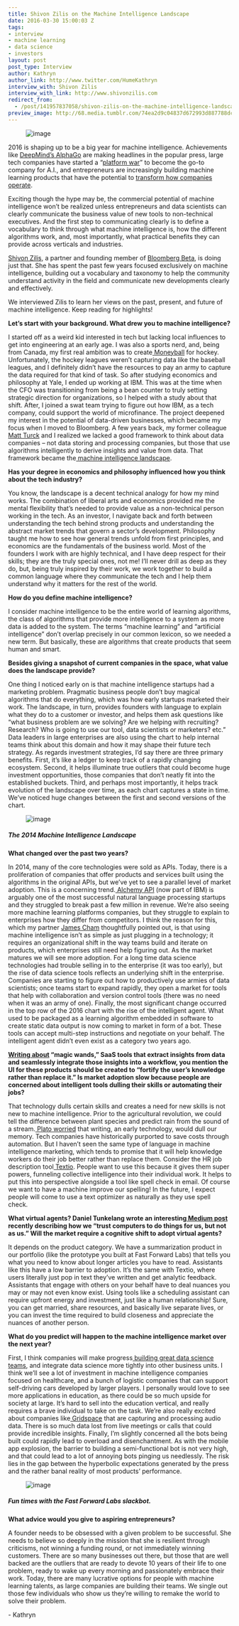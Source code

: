```yaml
---
title: Shivon Zilis on the Machine Intelligence Landscape
date: 2016-03-30 15:00:03 Z
tags:
- interview
- machine learning
- data science
- investors
layout: post
post_type: Interview
author: Kathryn
author_link: http://www.twitter.com/HumeKathryn
interview_with: Shivon Zilis
interview_with_link: http://www.shivonzilis.com
redirect_from:
  - /post/141957837058/shivon-zilis-on-the-machine-intelligence-landscape
preview_image: http://68.media.tumblr.com/74ea2d9c04837d672993d887788dcd76/tumblr_inline_o4tb0bi8wF1ta78fg_540.png
---
```


<figure data-orig-width="727" data-orig-height="541" class="tmblr-full"><img src="http://68.media.tumblr.com/74ea2d9c04837d672993d887788dcd76/tumblr_inline_o4tb0bi8wF1ta78fg_540.png" alt="image" data-orig-width="727" data-orig-height="541"/></figure><p>2016 is shaping up to be a big year for machine intelligence. Achievements like <a href="http://t.umblr.com/redirect?z=https%3A%2F%2Fdeepmind.com%2Falpha-go.html&amp;t=OWFhNGUyZTg5YTZhMDA5YzMxMjhkZTcwZTA3ZjVkNTlkMTM5OWI5OCxXelB4R3dDVA%3D%3D">DeepMind’s AlphaGo</a> are making headlines in the popular press, large tech companies have started a “<a href="http://t.umblr.com/redirect?z=http%3A%2F%2Fwww.nytimes.com%2F2016%2F03%2F26%2Ftechnology%2Fthe-race-is-on-to-control-artificial-intelligence-and-techs-future.html%3Faction%3Dclick%26contentCollection%3DTechnology%26module%3DRelatedCoverage%26region%3DEndOfArticle%26pgtype%3Darticle&amp;t=NzFhYjEzNjJiMmY1NmNhZDFiMjQ2MWY0ZDQxYTc2MGUxODA2ZmZjNixXelB4R3dDVA%3D%3D">platform war</a>” to become the go-to company for A.I., and entrepreneurs are increasingly building machine learning products that have the potential to <a href="http://t.umblr.com/redirect?z=http%3A%2F%2Ftechcrunch.com%2F2016%2F03%2F19%2Fhow-real-businesses-are-using-machine-learning%2F&amp;t=MzRiYTE2MmVjYjBiN2UyZjQ3Zjc4YWRjOGI0ZjVmYmViODViZGY2OSxXelB4R3dDVA%3D%3D">transform how companies operate</a>. </p><p>Exciting though the hype may be, the commercial potential of machine intelligence won’t be realized unless entrepreneurs and data scientists can clearly communicate the business value of new tools to non-technical executives. And the first step to communicating clearly is to define a vocabulary to think through what machine intelligence is, how the different algorithms work, and, most importantly, what practical benefits they can provide across verticals and industries. </p><p><a href="http://t.umblr.com/redirect?z=http%3A%2F%2Fwww.shivonzilis.com%2F&amp;t=Y2UyNGUzNGI0YTMxYmNhYzFlNzQxMWJmMDMwZGI4YjBlN2ZmMTI3NCxXelB4R3dDVA%3D%3D">Shivon Zilis</a>, a partner and founding member of <a href="http://t.umblr.com/redirect?z=https%3A%2F%2Fen.wikipedia.org%2Fwiki%2FBloomberg_Beta&amp;t=NTM4NjA1ZDJkZWU2M2FjZTgzNDk0Nzk0NzkwZDdlNjdiYWQwYjRkNCxXelB4R3dDVA%3D%3D">Bloomberg Beta</a>, is doing just that. She has spent the past few years focused exclusively on machine intelligence, building out a vocabulary and taxonomy to help the community understand activity in the field and communicate new developments clearly and effectively. </p><p>We interviewed Zilis to learn her views on the past, present, and future of machine intelligence. Keep reading for highlights!</p><!-- more --><p><b>Let’s start with your background. What drew you to machine intelligence?</b></p><p>I started off as a weird kid interested in tech but lacking local influences to get into engineering at an early age. I was also a sports nerd, and, being from Canada, my first real ambition was to create<a href="http://www.amazon.com/Moneyball-The-Winning-Unfair-Game/dp/0393324818"> Moneyball</a> for hockey. Unfortunately, the hockey leagues weren’t capturing data like the baseball leagues, and I definitely didn’t have the resources to pay an army to capture the data required for that kind of task. So after studying economics and philosophy at Yale, I ended up working at IBM. This was at the time when the CFO was transitioning from being a bean counter to truly setting strategic direction for organizations, so I helped with a study about that shift. After, I joined a swat team trying to figure out how IBM, as a tech company, could support the world of microfinance. The project deepened my interest in the potential of data-driven businesses, which became my focus when I moved to Bloomberg. A few years back, my former colleague<a href="https://twitter.com/mattturck"> Matt Turck</a> and I realized we lacked a good framework to think about data companies – not data storing and processing companies, but those that use algorithms intelligently to derive insights and value from data. That framework became the<a href="http://www.shivonzilis.com/machineintelligence"> machine intelligence landscape</a>.</p><p><b>Has your degree in economics and philosophy influenced how you think about the tech industry?</b></p><p>You know, the landscape is a decent technical analogy for how my mind works. The combination of liberal arts and economics provided me the mental flexibility that’s needed to provide value as a non-technical person working in the tech. As an investor, I navigate back and forth between understanding the tech behind strong products and understanding the abstract market trends that govern a sector’s development. Philosophy taught me how to see how general trends unfold from first principles, and economics are the fundamentals of the business world. Most of the founders I work with are highly technical, and I have deep respect for their skills; they are the truly special ones, not me! I’ll never drill as deep as they do, but, being truly inspired by their work, we work together to build a common language where they communicate the tech and I help them understand why it matters for the rest of the world.  	</p><p><b>How do you define machine intelligence?</b></p><p>I consider machine intelligence to be the entire world of learning algorithms, the class of algorithms that provide more intelligence to a system as more data is added to the system. The terms “machine learning” and “artificial intelligence” don’t overlap precisely in our common lexicon, so we needed a new term. But basically, these are algorithms that create products that seem human and smart.  </p><p><b>Besides giving a snapshot of current companies in the space, what value does the landscape provide?</b></p><p>One thing I noticed early on is that machine intelligence startups had a marketing problem. Pragmatic business people don’t buy magical algorithms that do everything, which was how early startups marketed their work. The landscape, in turn, provides founders with language to explain what they do to a customer or investor, and helps them ask questions like “what business problem are we solving? Are we helping with recruiting? Research? Who is going to use our tool, data scientists or marketers? etc.” Data leaders in large enterprises are also using the chart to help internal teams think about this domain and how it may shape their future tech strategy. As regards investment strategies, I’d say there are three primary benefits. First, it’s like a ledger to keep track of a rapidly changing ecosystem. Second, it helps illuminate true outliers that could become huge investment opportunities, those companies that don’t neatly fit into the established buckets. Third, and perhaps most importantly, it helps track evolution of the landscape over time, as each chart captures a state in time. We’ve noticed huge changes between the first and second versions of the chart.<br/></p><figure data-orig-width="721" data-orig-height="538" class="tmblr-full"><img src="http://68.media.tumblr.com/31d281787156ba2adcd1da3ced0b7c55/tumblr_inline_o4tfgxZQKk1ta78fg_540.png" alt="image" data-orig-width="721" data-orig-height="538"/></figure>

##### The 2014 Machine Intelligence Landscape

<p><b>What changed over the past two years?</b><br/></p><p>In 2014, many of the core technologies were sold as APIs. Today, there is a proliferation of companies that offer products and services built using the algorithms in the original APIs, but we’ve yet to see a parallel level of market adoption. This is a concerning trend.<a href="http://www.alchemyapi.com/"> Alchemy API</a> (now part of IBM) is arguably one of the most successful natural language processing startups and they struggled to break past a few million in revenue. We’re also seeing more machine learning platforms companies, but they struggle to explain to enterprises how they differ from competitors. I think the reason for this, which my partner <a href="https://twitter.com/jamescham">James Cham</a> thoughtfully pointed out, is that using machine intelligence isn’t as simple as just plugging in a technology; it requires an organizational shift in the way teams build and iterate on products, which enterprises still need help figuring out. As the market matures we will see more adoption. For a long time data science technologies had trouble selling in to the enterprise (it was too early), but the rise of data science tools reflects an underlying shift in the enterprise. Companies are starting to figure out how to productively use armies of data scientists; once teams start to expand rapidly, they open a market for tools that help with collaboration and version control tools (there was no need when it was an army of one). Finally, the most significant change occurred in the top row of the 2016 chart with the rise of the intelligent agent. What used to be packaged as a learning algorithm embedded in software to create static data output is now coming to market in form of a bot. These tools can accept multi-step instructions and negotiate on your behalf. The intelligent agent didn’t even exist as a category two years ago.  </p><p><b><a href="http://techcrunch.com/2015/11/26/machine-intelligence-in-the-real-world/">Writing about</a> “magic wands,” SaaS tools that extract insights from data and seamlessly integrate those insights into a workflow, you mention the UI for these products should be created to “fortify the user’s knowledge rather than replace it.” Is market adoption slow because people are concerned about intelligent tools dulling their skills or automating their jobs?</b></p><p>That technology dulls certain skills and creates a need for new skills is not new to machine intelligence. Prior to the agricultural revolution, we could tell the difference between plant species and predict rain from the sound of a stream.<a href="http://www.umich.edu/~lsarth/filecabinet/PlatoOnWriting.html"> Plato worried</a> that writing, an early technology, would dull our memory. Tech companies have historically purported to save costs through automation. But I haven’t seen the same type of language in machine intelligence marketing, which tends to promise that it will help knowledge workers do their job better rather than replace them. Consider the HR job description tool<a href="https://textio.com/"> Textio</a>. People want to use this because it gives them super powers, funneling collective intelligence into their individual work. It helps to put this into perspective alongside a tool like spell check in email. Of course we want to have a machine improve our spelling! In the future, I expect people will come to use a text optimizer as naturally as they use spell check.  </p><p><b>What virtual agents? Daniel Tunkelang wrote an interesting<a href="https://medium.com/@dtunkelang/a-question-of-agency-e4495b7ad11#.xsuthlgje"> Medium post</a> recently describing how we “trust computers to do things for us, but not as us.” Will the market require a cognitive shift to adopt virtual agents?</b></p><p>It depends on the product category. We have a summarization product in our portfolio (like the prototype you built at Fast Forward Labs) that tells you what you need to know about longer articles you have to read. Assistants like this have a low barrier to adoption. It’s the same with Textio, where users literally just pop in text they’ve written and get analytic feedback. Assistants that engage with others on your behalf have to deal nuances you may or may not even know exist. Using tools like a scheduling assistant can require upfront energy and investment, just like a human relationship! Sure, you can get married, share resources, and basically live separate lives, or you can invest the time required to build closeness and appreciate the nuances of another person.</p><p><b>What do you predict will happen to the machine intelligence market over the next year?</b></p><p>First, I think companies will make progress<a href="http://blog.fastforwardlabs.com/2016/03/28/fast-forward-labs-data-leadership-conference.html"> building great data science teams</a>, and integrate data science more tightly into other business units. I think we’ll see a lot of investment in machine intelligence companies focused on healthcare, and a bunch of logistic companies that can support self-driving cars developed by larger players. I personally would love to see more applications in education, as there could be so much upside for society at large. It’s hard to sell into the education vertical, and really requires a brave individual to take on the task. We’re also really excited about companies like<a href="https://www.gridspace.com/"> Gridspace</a> that are capturing and processing audio data. There is so much data lost from live meetings or calls that could provide incredible insights. Finally, I’m slightly concerned all the bots being built could rapidly lead to overload and disenchantment. As with the mobile app explosion, the barrier to building a semi-functional bot is not very high, and that could lead to a lot of annoying bots pinging us needlessly. The risk lies in the gap between the hyperbolic expectations generated by the press and the rather banal reality of most products’ performance.</p><figure data-orig-width="427" data-orig-height="133" class="tmblr-full"><img src="http://68.media.tumblr.com/0368708f97fcb78bcce4fbc6eefe44c5/tumblr_inline_o4uxmbVccY1ta78fg_540.png" alt="image" data-orig-width="427" data-orig-height="133"/></figure>

##### Fun times with the Fast Forward Labs slackbot.

<p><b>What advice would you give to aspiring entrepreneurs? </b></p><p>A founder needs to be obsessed with a given problem to be successful. She needs to believe so deeply in the mission that she is resilient through criticisms, not winning a funding round, or not immediately winning customers. There are so many businesses out there, but those that are well backed are the outliers that are ready to devote 10 years of their life to one problem, ready to wake up every morning and passionately embrace their work. Today, there are many lucrative options for people with machine learning talents, as large companies are building their teams. We single out those few individuals who show us they’re willing to remake the world to solve their problem.<br/></p><p>- Kathryn</p>
